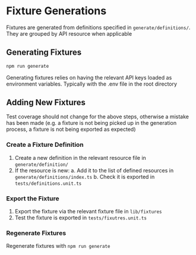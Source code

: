 # Fixture Generations

Fixtures are generated from definitions specified in `generate/definitions/`. They are grouped by API resource when applicable

## Generating Fixtures

```bash
npm run generate
```

Generating fixtures relies on having the relevant API keys loaded as environment variables. Typically with the .env file in the root directory

## Adding New Fixtures

Test coverage should not change for the above steps, otherwise a mistake has been made (e.g. a fixture is not being picked up in the generation process, a fixture is not being exported as expected)

### Create a Fixture Definition

1. Create a new definition in the relevant resource file in `generate/definition/`
2. If the resource is new:
  a. Add it to the list of defined resources in `generate/definitions/index.ts`
  b. Check it is exported in `tests/definitions.unit.ts`

### Export the Fixture

1. Export the fixture via the relevant fixture file in `lib/fixtures`
2. Test the fixture is exported in `tests/fixutres.unit.ts`

### Regenerate Fixtures

Regenerate fixtures with `npm run generate`

